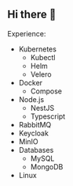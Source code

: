## Hi there 👋

Experience:

* Kubernetes
  * Kubectl
  * Helm
  * Velero
* Docker
  * Compose
* Node.js
  * NestJS
  * Typescript
* RabbitMQ
* Keycloak
* MinIO
* Databases
  * MySQL
  * MongoDB
* Linux



<!--
**augusto-sb/augusto-sb** is a ✨ _special_ ✨ repository because its `README.md` (this file) appears on your GitHub profile.

Here are some ideas to get you started:

- 🔭 I’m currently working on ...
- 🌱 I’m currently learning ...
- 👯 I’m looking to collaborate on ...
- 🤔 I’m looking for help with ...
- 💬 Ask me about ...
- 📫 How to reach me: ...
- 😄 Pronouns: ...
- ⚡ Fun fact: ...
-->
